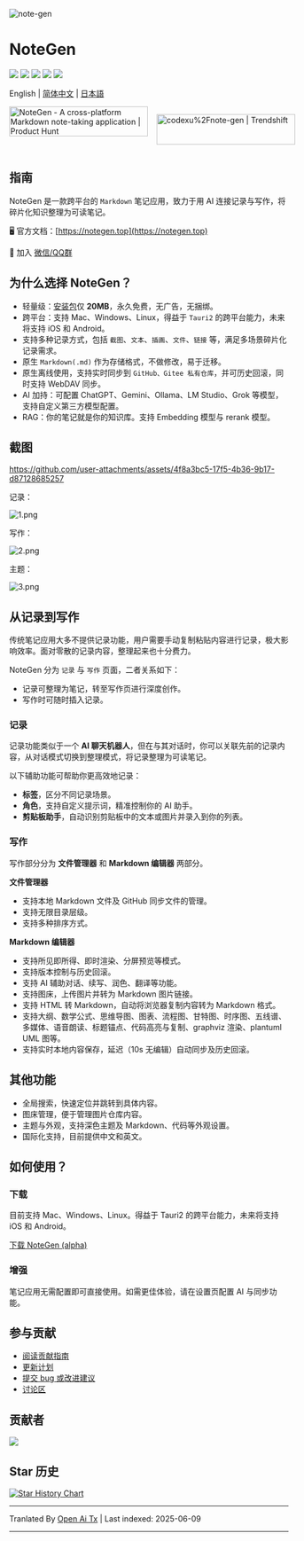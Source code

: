 ![note-gen](https://socialify.git.ci/codexu/note-gen/image?custom_description=Cross-Platform+%7C+LLM+%7C+Markdown+%7C++Recording++%26+Writing&description=1&font=Raleway&forks=1&issues=1&logo=https%3A%2F%2Fcamo.githubusercontent.com%2Fbe4a3a39f8724658ad5bc549d63f0454ad4ca98564c73b7b0778704ca5212509%2F68747470733a2f2f73322e6c6f6c692e6e65742f323032352f30352f32362f594d4e67784b5644724238345a74572e706e67&name=1&owner=1&pattern=Circuit+Board&stargazers=1&theme=Light)

# NoteGen

![](https://github.com/codexu/note-gen/actions/workflows/release.yml/badge.svg?branch=release)
![](https://img.shields.io/github/v/release/codexu/note-gen)
![](https://img.shields.io/badge/version-alpha-orange)
![](https://img.shields.io/github/downloads/codexu/note-gen/total)
![](https://img.shields.io/github/commit-activity/m/codexu/note-gen)

English | [简体中文](.github/README.zh.md) | [日本語](.github/README.ja.md)

<div style="display: flex; gap: 1rem;">
  <a href="https://www.producthunt.com/products/notegen-2?embed=true&utm_source=badge-featured&utm_medium=badge&utm_source=badge-notegen&#0045;2" target="_blank"><img src="https://api.producthunt.com/widgets/embed-image/v1/featured.svg?post_id=956348&theme=light&t=1749194675492" alt="NoteGen - A&#0032;cross&#0045;platform&#0032;Markdown&#0032;note&#0045;taking&#0032;application | Product Hunt" style="width: 250px; height: 54px;" width="250" height="54" /></a>

  <a href="https://trendshift.io/repositories/12784" target="_blank"><img src="https://trendshift.io/api/badge/repositories/12784" alt="codexu%2Fnote-gen | Trendshift" style="width: 250px; height: 55px;" width="250" height="55"/></a>
</div>

## 指南

NoteGen 是一款跨平台的 `Markdown` 笔记应用，致力于用 AI 连接记录与写作，将碎片化知识整理为可读笔记。

🖥️ 官方文档：[https://notegen.top](https://notegen.top)

💬 加入 [微信/QQ群](https://github.com/codexu/note-gen/discussions/110)

## 为什么选择 NoteGen？

- 轻量级：[安装包](https://github.com/codexu/note-gen/releases)仅 **20MB**，永久免费，无广告，无捆绑。
- 跨平台：支持 Mac、Windows、Linux，得益于 `Tauri2` 的跨平台能力，未来将支持 iOS 和 Android。
- 支持多种记录方式，包括 `截图`、`文本`、`插画`、`文件`、`链接` 等，满足多场景碎片化记录需求。
- 原生 `Markdown(.md)` 作为存储格式，不做修改，易于迁移。
- 原生离线使用，支持实时同步到 `GitHub、Gitee 私有仓库`，并可历史回滚，同时支持 WebDAV 同步。
- AI 加持：可配置 ChatGPT、Gemini、Ollama、LM Studio、Grok 等模型，支持自定义第三方模型配置。
- RAG：你的笔记就是你的知识库。支持 Embedding 模型与 rerank 模型。

## 截图

https://github.com/user-attachments/assets/4f8a3bc5-17f5-4b36-9b17-d87128685257

记录：

![1.png](https://s2.loli.net/2025/05/19/Cs5viKfkqb2HJmd.png)

写作：

![2.png](https://s2.loli.net/2025/05/19/5vwQBPoLr6jzgUA.png)

主题：

![3.png](https://s2.loli.net/2025/05/19/8yU72prmWdsCHeu.png)

## 从记录到写作

传统笔记应用大多不提供记录功能，用户需要手动复制粘贴内容进行记录，极大影响效率。面对零散的记录内容，整理起来也十分费力。

NoteGen 分为 `记录` 与 `写作` 页面，二者关系如下：

- 记录可整理为笔记，转至写作页进行深度创作。
- 写作时可随时插入记录。

### 记录

记录功能类似于一个 **AI 聊天机器人**，但在与其对话时，你可以关联先前的记录内容，从对话模式切换到整理模式，将记录整理为可读笔记。

以下辅助功能可帮助你更高效地记录：

- **标签**，区分不同记录场景。
- **角色**，支持自定义提示词，精准控制你的 AI 助手。
- **剪贴板助手**，自动识别剪贴板中的文本或图片并录入到你的列表。

### 写作

写作部分分为 **文件管理器** 和 **Markdown 编辑器** 两部分。

**文件管理器**

- 支持本地 Markdown 文件及 GitHub 同步文件的管理。
- 支持无限目录层级。
- 支持多种排序方式。

**Markdown 编辑器**

- 支持所见即所得、即时渲染、分屏预览等模式。
- 支持版本控制与历史回滚。
- 支持 AI 辅助对话、续写、润色、翻译等功能。
- 支持图床，上传图片并转为 Markdown 图片链接。
- 支持 HTML 转 Markdown，自动将浏览器复制内容转为 Markdown 格式。
- 支持大纲、数学公式、思维导图、图表、流程图、甘特图、时序图、五线谱、多媒体、语音朗读、标题锚点、代码高亮与复制、graphviz 渲染、plantuml UML 图等。
- 支持实时本地内容保存，延迟（10s 无编辑）自动同步及历史回滚。

## 其他功能

- 全局搜索，快速定位并跳转到具体内容。
- 图床管理，便于管理图片仓库内容。
- 主题与外观，支持深色主题及 Markdown、代码等外观设置。
- 国际化支持，目前提供中文和英文。

## 如何使用？

### 下载

目前支持 Mac、Windows、Linux。得益于 Tauri2 的跨平台能力，未来将支持 iOS 和 Android。

[下载 NoteGen (alpha)](https://github.com/codexu/note-gen/releases)

### 增强

笔记应用无需配置即可直接使用。如需更佳体验，请在设置页配置 AI 与同步功能。

## 参与贡献

- [阅读贡献指南](https://raw.githubusercontent.com/codexu/note-gen/dev/.github/CONTRIBUTING.md)
- [更新计划](https://github.com/codexu/note-gen/issues/46)
- [提交 bug 或改进建议](https://github.com/codexu/note-gen/issues)
- [讨论区](https://github.com/codexu/note-gen/discussions)

## 贡献者

<a href="https://github.com/codexu/note-gen/graphs/contributors">
  <img src="https://contrib.rocks/image?repo=codexu/note-gen" />
</a>

## Star 历史

[![Star History Chart](https://api.star-history.com/svg?repos=codexu/note-gen&type=Date)](https://www.star-history.com/#codexu/note-gen&Date)


---

Tranlated By [Open Ai Tx](https://github.com/OpenAiTx/OpenAiTx) | Last indexed: 2025-06-09

---